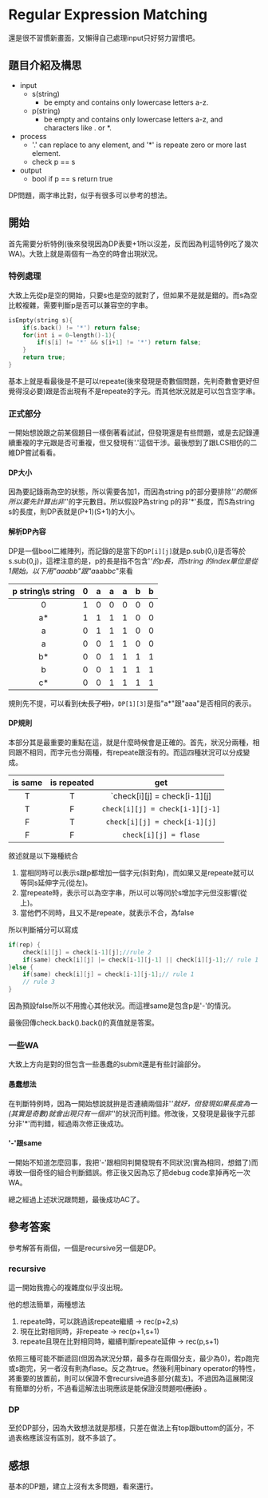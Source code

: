 # Regular Expression Matching
還是很不習慣新畫面，又懶得自己處理input只好努力習慣吧。

## 題目介紹及構思
- input
  - s(string)
    - be empty and contains only lowercase letters a-z.
  - p(string)
    - be empty and contains only lowercase letters a-z, and characters like . or *.
- process
  - '.' can replace to any element, and '*' is repeate zero or more last element.
  - check p == s
- output
  - bool
    if p == s return true
    
DP問題，兩字串比對，似乎有很多可以參考的想法。

## 開始
首先需要分析特例(後來發現因為DP表要+1所以沒差，反而因為判這特例吃了幾次WA)。大致上就是兩個有一為空的時會出現狀況。

### 特例處理
大致上先從p是空的開始，只要s也是空的就對了，但如果不是就是錯的。而s為空比較複雜，需要判斷p是否可以兼容空的字串。
```C++ = 
isEmpty(string s){
    if(s.back() != '*') return false;
    for(int i = 0~length()-1){
        if(s[i] != '*' && s[i+1] != '*') return false;
    }
    return true;
}
```

基本上就是看最後是不是可以repeate(後來發現是奇數個問題，先判奇數會更好但覺得沒必要)跟是否出現有不是repeate的字元。而其他狀況就是可以包含空字串。

### 正式部分
一開始想說跟之前某個題目一樣倒著看試試，但發現還是有些問題，或是去記錄連續重複的字元跟是否可重複，但又發現有'.'這個干涉。最後想到了跟LCS相仿的二維DP嘗試看看。

#### DP大小
因為要記錄兩為空的狀態，所以需要各加1，而因為string p的部分要排除'*'的關係所以要先計算出非'*'的字元數目。所以假設P為string p的非'*'長度，而S為string s的長度，則DP表就是(P+1)(S+1)的大小。

#### 解析DP內容
DP是一個bool二維陣列，而記錄的是當下的`DP[i][j]`就是p.sub(0,i)是否等於s.sub(0,j)，這裡注意的是，p的長是指不包含'*'的p長，而string 的index單位是從1開始。以下用"aaabb"跟"a*aab*bc*"來看

|p string\s string|0|a|a|a|b|b|
|:---:|:---:|:---:|:---:|:---:|:---:|:---:|
|0 |1|0|0|0|0|0|
|a*|1|1|1|1|0|0|
|a |0|1|1|1|0|0|
|a |0|0|1|1|0|0|
|b*|0|0|1|1|1|1|
|b |0|0|1|1|1|1|
|c*|0|0|1|1|1|1|

規則先不提，可以看到~~(太長了啦)~~，`DP[1][3]`是指"a*"跟"aaa"是否相同的表示。

#### DP規則
本部分其是最重要的重點在這，就是什麼時候會是正確的。首先，狀況分兩種，相同跟不相同，而字元也分兩種，有repeate跟沒有的。而這四種狀況可以分成變成。

|is same|is repeated|get|
|:---:|:---:|:---:|
|T|T|`check[i][j] = check[i-1][j] || check[i-1][j-1] || check[i][j-1]`|
|T|F|`check[i][j] = check[i-1][j-1]`|
|F|T|`check[i][j] = check[i-1][j]`|
|F|F|`check[i][j] = flase`|

敘述就是以下幾種統合
1. 當相同時可以表示s跟p都增加一個字元(斜對角)，而如果又是repeate就可以等同s延伸字元(從左)。
2. 當repeate時，表示可以為空字串，所以可以等同於s增加字元但沒影響(從上)。
3. 當他們不同時，且又不是repeate，就表示不合，為false

所以判斷補分可以寫成
```C++ = 
if(rep) {
    check[i][j] = check[i-1][j];//rule 2
    if(same) check[i][j] |= check[i-1][j-1] || check[i][j-1];// rule 1
}else {
    if(same) check[i][j] = check[i-1][j-1];// rule 1
    // rule 3
}
```
因為預設false所以不用擔心其他狀況。而這裡same是包含p是'-'的情況。

最後回傳check.back().back()的真值就是答案。

### 一些WA
大致上方向是對的但包含一些愚蠢的submit還是有些討論部分。

#### 愚蠢想法
在判斷特例時，因為一開始想說就拚是否連續兩個非'*'就好，但發現如果長度為一(其實是奇數)就會出現只有一個非'*'的狀況而判錯。修改後，又發現是最後字元部分非'*'而判錯，經過兩次修正後成功。

#### '-'跟same
一開始不知道怎麼回事，我把'-'跟相同判開發現有不同狀況(實為相同，想錯了)而導致一個奇怪的組合判斷錯誤。修正後又因為忘了把debug code拿掉再吃一次WA。

總之經過上述狀況跟問題，最後成功AC了。

## 參考答案
參考解答有兩個，一個是recursive另一個是DP。

### recursive
這一開始我擔心的複雜度似乎沒出現。

他的想法簡單，兩種想法
1. repeate時，可以跳過該repeate繼續 -> rec(p+2,s)
2. 現在比對相同時，非repeate -> rec(p+1,s+1)
3. repeate且現在比對相同時，繼續判斷repeate延伸 -> rec(p,s+1)

依照三種可能不斷遞回(但因為狀況分類，最多存在兩個分支，最少為0)，若p跑完或s跑完，另一者沒有則為flase。反之為true。然後利用binary operator的特性，將重要的放置前，則可以保證不會recursive過多部分(裁支)。不過因為這展開沒有簡單的分析，不過看這解法出現應該是能保證沒問題啦~~(應該)~~ 。

### DP
至於DP部分，因為大致想法就是那樣，只差在做法上有top跟buttom的區分，不過表格應該沒有區別，就不多談了。

## 感想
基本的DP題，建立上沒有太多問題，看來還行。
